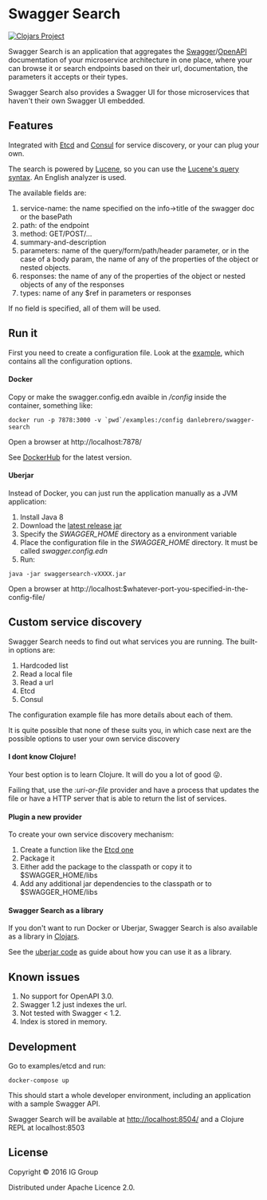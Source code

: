 # Swagger Search

[![Clojars Project](https://img.shields.io/clojars/v/ig/swagger-search.svg)](https://clojars.org/ig/swagger-search)

Swagger Search is an application that aggregates the [Swagger](https://swagger.io/)/[OpenAPI](https://www.openapis.org/) 
documentation of your microservice architecture in one place, where your can browse it or search endpoints based on 
their url, documentation, the parameters it accepts or their types.

Swagger Search also provides a Swagger UI for those microservices that haven't their own Swagger UI embedded.

## Features

Integrated with [Etcd](https://github.com/coreos/etcd) and [Consul](https://www.consul.io/) for service discovery, or 
your can plug your own.

The search is powered by [Lucene](https://lucene.apache.org/core/), so you can use the [Lucene's query syntax](http://lucene.apache.org/core/2_9_4/queryparsersyntax.html#Terms).
An English analyzer is used.

The available fields are:

1. service-name: the name specified on the info->title of the swagger doc or the basePath
1. path: of the endpoint
1. method: GET/POST/...
1. summary-and-description 
1. parameters: name of the query/form/path/header parameter, or in the case of a body param, the name of any of the properties of the object or nested objects. 
1. responses: the name of any of the properties of the object or nested objects of any of the responses 
1. types: name of any $ref in parameters or responses

If no field is specified, all of them will be used.

## Run it

First you need to create a configuration file. Look at the [example](/example/swagger.config.edn), which contains all the 
configuration options.

#### Docker

Copy or make the swagger.config.edn avaible in */config* inside the container, something like:

```
docker run -p 7878:3000 -v `pwd`/examples:/config danlebrero/swagger-search
```

Open a browser at http://localhost:7878/

See [DockerHub](https://hub.docker.com/r/danlebrero/swagger-search/) for the latest version.

#### Uberjar

Instead of Docker, you can just run the application manually as a JVM application:

1. Install Java 8
1. Download the [latest release jar](releases)
1. Specify the *SWAGGER_HOME* directory as a environment variable 
1. Place the configuration file in the *SWAGGER_HOME* directory. It must be called *swagger.config.edn*
1. Run:
```
java -jar swaggersearch-vXXXX.jar
```

Open a browser at http://localhost:$whatever-port-you-specified-in-the-config-file/

## Custom service discovery

Swagger Search needs to find out what services you are running. The built-in options are:

1. Hardcoded list
1. Read a local file
1. Read a url
1. Etcd
1. Consul

The configuration example file has more details about each of them.

It is quite possible that none of these suits you, in which case next are the possible options to user your own 
service discovery

#### I dont know Clojure!

Your best option is to learn Clojure. It will do you a lot of good :stuck_out_tongue_winking_eye:.

Failing that, use the *:uri-or-file* provider and have a process that updates the file or have a HTTP server that is
able to return the list of services.

#### Plugin a new provider

To create your own service discovery mechanism:

1. Create a function like the [Etcd one](src/com/ig/swagger/search/discovery/providers/etcd.clj)
1. Package it
1. Either add the package to the classpath or copy it to $SWAGGER_HOME/libs
1. Add any additional jar dependencies to the classpath or to $SWAGGER_HOME/libs

#### Swagger Search as a library

If you don't want to run Docker or Uberjar, Swagger Search is also available as a library 
in [Clojars](https://clojars.org/ig/swagger-search).

See the [uberjar code](standalone/com/ig/swagger/search/standalone.clj) as guide about how you can use it as a library. 

## Known issues

1. No support for OpenAPI 3.0.
1. Swagger 1.2 just indexes the url.
1. Not tested with Swagger < 1.2.
1. Index is stored in memory. 

## Development

Go to examples/etcd and run:

```
docker-compose up
```

This should start a whole developer environment, including an application with a sample Swagger API.

Swagger Search will be available at [http://localhost:8504/](http://localhost:8504/) and a Clojure REPL at localhost:8503

## License

Copyright © 2016 IG Group

Distributed under Apache Licence 2.0.